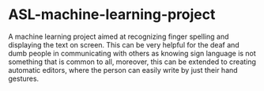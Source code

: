 # ASL-machine-learning-project
A machine learning project aimed at recognizing finger spelling and displaying the text on screen.
This can be very helpful for the deaf and dumb people in communicating with others as knowing sign language is not something that is common to all, moreover, this can be extended to creating automatic editors, where the person can easily write by just their hand gestures.
